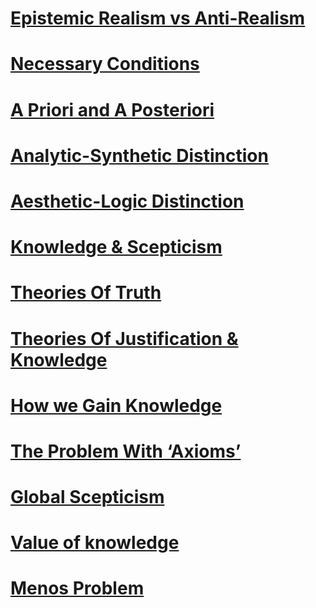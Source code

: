 # [Epistemic Realism vs Anti-Realism](Epistemic%20Realism%20vs%20Anti-Realism)
# [Necessary Conditions](Necessary%20Conditions)
# [A Priori and A Posteriori](A%20Priori%20and%20A%20Posteriori)
# [Analytic-Synthetic Distinction](Analytic-Synthetic%20Distinction)
# [Aesthetic-Logic Distinction](Aesthetic-Logic%20Distinction)
# [Knowledge & Scepticism](Knowledge%20&%20Scepticism)
# [Theories Of Truth](Theories%20Of%20Truth)
# [Theories Of Justification & Knowledge](Theories%20Of%20Justification%20&%20Knowledge)
# [How we Gain Knowledge](How%20we%20Gain%20Knowledge)
# [The Problem With ‘Axioms’](The%20Problem%20With%20‘Axioms’)
# [Global Scepticism](Global%20Scepticism)
# [Value of knowledge](Value%20of%20knowledge)
# [Menos Problem](Menos%20Problem)